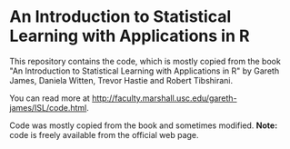 # An Introduction to Statistical Learning with Applications in R

This repository contains the code, which is mostly copied from the book "An Introduction to Statistical Learning with Applications in R" by Gareth James, Daniela Witten, Trevor Hastie and Robert Tibshirani.

You can read more at http://faculty.marshall.usc.edu/gareth-james/ISL/code.html.

Code was mostly copied from the book and sometimes modified. **Note:** code is freely available from the official web page.
